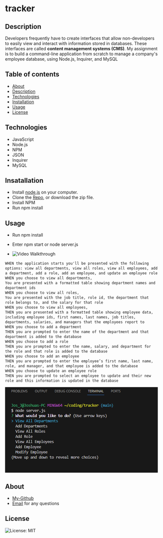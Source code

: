 # tracker

## Description

Developers frequently have to create interfaces that allow non-developers to easily view and interact with information stored in databases. These interfaces are called **content management systems (CMS)**. My  assignment  is to build a command-line application from scratch to manage a company's employee database, using Node.js, Inquirer, and MySQL


## Table of contents

- [About](#about)
- [Description](#description)
- [Technologies](#technologies)
- [Installation](#installation)
- [Usage](#usage)
- [License](#license)


## Technologies

- JavaScript
- Node.js
- NPM
- JSON
- Inquirer
- MySQL


## Insatallation

- Install [node.js](https://nodejs.org/en) on your computer. 
- Clone the [Repo](https://github.com/JIF945/tracker), or download the zip file.
- Install NPM
- Run npm install


## Usage
- Run npm install
- Enter npm start or node server.js

- ![Video Walkthrough]()
  
```
WHEN the application starts you'll be presented with the following options: view all departments, view all roles, view all employees, add a department, add a role, add an employee, and update an employee role
WHEN you choose to view all departments,
You are presented with a formatted table showing department names and department ids
WHEN you choose to view all roles,
You are presented with the job title, role id, the department that role belongs to, and the salary for that role
WHEN you choose to view all employees,
THEN you are presented with a formatted table showing employee data, including employee ids, first names, last names, job titles, departments, salaries, and managers that the employees report to
WHEN you choose to add a department
THEN you are prompted to enter the name of the department and that department is added to the database
WHEN you choose to add a role
THEN you are prompted to enter the name, salary, and department for the role and that role is added to the database
WHEN you choose to add an employee
THEN you are prompted to enter the employee’s first name, last name, role, and manager, and that employee is added to the database
WHEN you choose to update an employee role
THEN you are prompted to select an employee to update and their new role and this information is updated in the database
```
  ![screenshot of tracker](./trackerApp.png)

  


## About
- [My-Github](https://github.com/JIF945)
- [Email](mailto:joshua.james918@gmail.com) for any questions



## License
![License: MIT](https://img.shields.io/badge/License-MIT-orange.svg)

